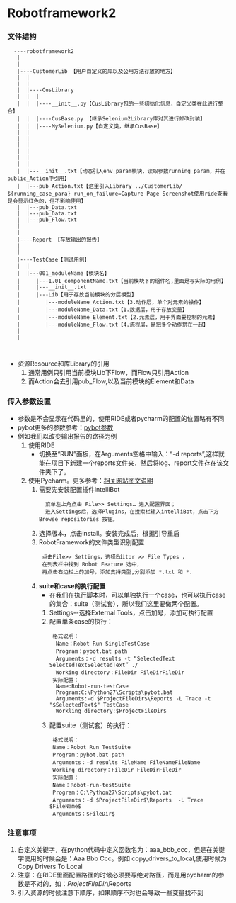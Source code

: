 # Robotframework2
### 文件结构
```
  ----robotframework2
   |
   |
   |----CustomerLib 【用户自定义的库以及公用方法存放的地方】
   |  |
   |  |
   |  |----CusLibrary
   |  |  |
   |  |  |----__init__.py【CusLibrary包的一些初始化信息，自定义类在此进行整合】
   |  |  |----CusBase.py 【继承Selenium2Library库对其进行修改封装】
   |  |  |----MySelenium.py【自定义类，继承CusBase】
   |  |  
   |  |
   |  |
   |  |
   |  |
   |  |
   |  |---__init__.txt【动态引入env_param模块，读取参数running_param，并在public_Action中引用】
   |  |---pub_Action.txt【这里引入Library ../CustomerLib/ ${running_case_para} run_on_failure=Capture Page Screenshot使用ride查看是会显示红色的，但不影响使用】
   |  |---pub_Data.txt
   |  |---pub_Data.txt
   |  |---pub_Flow.txt   
   |   
   |   
   |----Report 【存放输出的报告】   
   |   
   |   
   |----TestCase【测试用例】   
   |  |   
   |  |---001_moduleName【模块名】   
   |     |---1.01_componentName.txt【当前模块下的组件名,里面是写实际的用例】  
   |     |---__init__.txt   
   |     |---Lib【用于存放当前模块的分层模型】  
   |        |---moduleName_Action.txt【3.动作层，单个对元素的操作】
   |        |---moduleName_Data.txt【1.数据层，用于存放变量】
   |        |---moduleName_Element.txt【2.元素层，用于界面要控制的元素】
   |        |---moduleName_Flow.txt【4.流程层，是把多个动作拼在一起】
   |   
   |      
   
   
```
* 资源Resource和库Library的引用
  1. 通常用例只引用当前模块Lib下Flow，而Flow只引用Action
  2. 而Action会去引用pub_Flow,以及当前模块的Element和Data
  
### 传入参数设置
* 参数是不会显示在代码里的，使用RIDE或者pycharm的配置的位置略有不同
* pybot更多的参数参考：[pybot参数](https://www.cnblogs.com/mianbaoshu/p/10983463.html)
* 例如我们以改变输出报告的路径为例
  1. 使用RIDE
     * 切换至“RUN”面板，在Arguments空格中输入：“-d reports”,这样就能在项目下新建一个reports文件夹，然后将log、report文件存在该文件夹下了。
  2. 使用Pycharm。更多参考：[相关网站图文说明](https://blog.csdn.net/liuyuqing2018/article/details/82773552)
     1. 需要先安装配置插件intelliBot
        ```
          菜单左上角点击 File>> Settings… 进入配置界面；
          进入Settings后，选择Plugins，在搜索栏输入intelliBot，点击下方Browse repositories 按钮。
        ```   
     2. 选择版本，点击install。安装完成后，根据引导重启
     3. RobotFramework的文件类型识别配置
        ```
         点击File>> Settings，选择Editor >> File Types ，
         在列表栏中找到 Robot Feature 选中，
         再点击右边栏上的加号，添加支持类型,分别添加 *.txt 和 *.
        ```
     4. **suite和case的执行配置**
        * 在我们在执行脚本时，可以单独执行一个case，也可以执行case的集合：suite（测试套），所以我们这里要做两个配置。
        1. Settings--选择External Tools，点击加号，添加可执行配置
        2. 配置单条case的执行：
           ```
            格式说明：
             Name：Robot Run SingleTestCase
             Program：pybot.bat path
             Arguments：-d results -t “SelectedText SelectedTextSelectedText” ./
             Working directory：FileDir FileDirFileDir
            实际配置：
             Name:Robot-run-testCase 
             Program:C:\Python27\Scripts\pybot.bat
             Arguments:-d $ProjectFileDir$\Reports -L Trace -t "$SelectedText$" TestCase 
             Workling directory:$ProjectFileDir$
           ```
        3. 配置suite（测试套）的执行：
           ```
            格式说明：
            Name：Robot Run TestSuite
            Program：pybot.bat path
            Arguments：-d results FileName FileNameFileName
            Working directory：FileDir FileDirFileDir
            实际配置：
            Name：Robot-run-testSuite 
            Program：C:\Python27\Scripts\pybot.bat
            Arguments：-d $ProjectFileDir$\Reports  -L Trace $FileName$ 
            Arguments：$FileDir$
           ```
### 注意事项
1. 自定义关键字，在python代码中定义函数名为：aaa_bbb_ccc，但是在关键字使用的时候会是：Aaa Bbb Ccc。例如 copy_drivers_to_local,使用时候为Copy Drivers To Local          
2. 注意：在RIDE里面配置路径的时候必须要写绝对路径，而是用pycharm的参数是不对的，如：$ProjectFileDir$\Reports
3. 引入资源的时候注意下顺序，如果顺序不对也会导致一些变量找不到